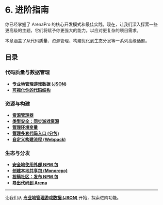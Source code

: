 # 6. 进阶指南

你已经掌握了 ArenaPro 的核心开发模式和最佳实践。现在，让我们深入探索一些更高级的主题，它们将赋予你更强大的能力，以应对更复杂的项目需求。

本章涵盖了从代码质量、资源管理、构建优化到生态分发等一系列高级话题。

## 目录

### 代码质量与数据管理

- [**专业地管理游戏数据 (JSON)**](./json.md)
- [**可视化你的代码结构**](./nodeGraph.md)

### 资源与构建

- [**资源管理器**](./resources.md)
- [**类型安全：同步游戏资源**](./asset-synchronization.md)
- [**管理环境变量**](./env.md)
- [**管理多套代码入口 (分包)**](./bulidName.md)
- [**自定义构建流程 (Webpack)**](./webpackPlugins.md)

### 生态与分发

- [**安全地使用外部 NPM 包**](./npmPackage.md)
- [**创建本地共享包 (Monorepo)**](./monorepo-workflow.md)
- [**投稿社区：发布 NPM 包**](./contributing-to-dao3fun.md)
- [**导出代码到 Arena**](./toArena.md)

---

让我们从 **[专业地管理游戏数据 (JSON)](./json.md)** 开始，探索进阶功能。
